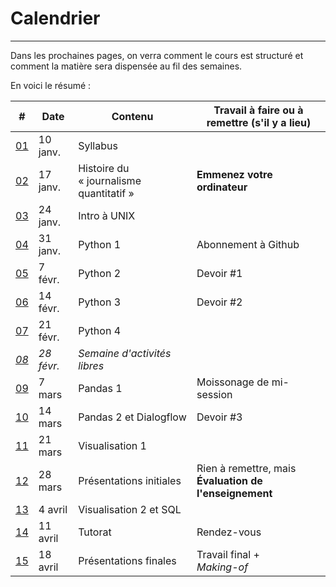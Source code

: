 # Calendrier

-----

Dans les prochaines pages, on verra comment le cours est structuré et comment la matière sera dispensée au fil des semaines.

En voici le résumé&nbsp;:

| # | Date | Contenu | Travail à faire ou à remettre (s'il y a lieu) |
|---|---|---|---|
| [01](/semaine-01-syllabus.md)| 10 janv. | Syllabus | |
| [02](/semaine-02-histoire.md)| 17 janv. | Histoire du «&nbsp;journalisme quantitatif&nbsp;»| **Emmenez votre ordinateur** |
| [03](/semaine-03-unix.md)| 24 janv. | Intro à UNIX | |
| [04](/semaine-04-python-1.md)| 31 janv. | Python 1 | Abonnement à Github |
| [05](/semaine-05-python-2.md)| 7 févr. | Python 2 | Devoir #1 |
| [06](/semaine-06-python-3.md)| 14 févr. | Python 3 | Devoir #2 |
| [07](/semaine-07-python-4.md)| 21 févr. | Python 4  | |
| [*08*](/semaine-08-relache.md)| *28 févr.* | *Semaine d'activités libres*| |
| [09](/semaine-09-pandas-1.md)| 7 mars | Pandas 1 | Moissonage de mi-session |
| [10](/semaine-10-pandas-2.md)| 14 mars | Pandas 2 et Dialogflow | Devoir #3 |
| [11](/semaine-11-visualisation-1.md)| 21 mars | Visualisation 1 | |
| [12](/semaine-12-presentations-1.md)| 28 mars | Présentations initiales | Rien à remettre, mais<br>**Évaluation de l'enseignement** |
| [13](/semaine-13-visualisation-2.md)| 4 avril | Visualisation 2 et SQL | |
| [14](/semaine-14-tutorat.md)| 11 avril | Tutorat | Rendez-vous |
| [15](/semaine-15-presentations-2.md)| 18 avril | Présentations finales | Travail final +<br>*Making-of*|

